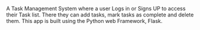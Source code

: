 A Task Management System where a user Logs in or Signs UP to access their Task list. There they can add tasks, mark tasks as complete and delete them. This app is built using the Python web Framework, Flask.
